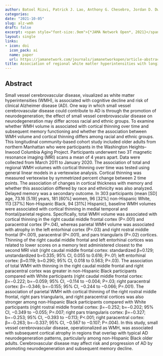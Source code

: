 ```yaml
---
author: Batool Rizvi, Patrick J. Lao, Anthony G. Chesebro, Jordan D. Dworkin, Erica Amarante, Juliet M. Beato, Jose Gutierrez, Laura B. Zahodne, Nicole Schupf, Jennifer J. Manly, Richard Mayeux & Adam M. Brickman
categories:
date: "2021-10-05"
slug: alz-wmh
draft: false
excerpt: <span style="font-size:.9em">{*JAMA Network Open*, 2021}</span>
layout: single
links:
- icon: doi
  icon_pack: ai
  name: paper
  url: https://jamanetwork.com/journals/jamanetworkopen/article-abstract/2784767
title: Association of regional white matter hyperintensities with longitudinal Alzheimer-like pattern of neurodegeneration in older adults
---
```


## Abstract

Small vessel cerebrovascular disease, visualized as white matter hyperintensities (WMH), is associated with cognitive decline and risk of clinical Alzheimer disease (AD). One way in which small vessel cerebrovascular disease could contribute to AD is through the promotion of neurodegeneration; the effect of small vessel cerebrovascular disease on neurodegeneration may differ across racial and ethnic groups. To examine whether WMH volume is associated with cortical thinning over time and subsequent memory functioning and whether the association between WMH volume and cortical thinning differs among racial and ethnic groups. This longitudinal community-based cohort study included older adults from northern Manhattan who were participants in the Washington Heights–Inwood Columbia Aging Project. Participants underwent two 3T magnetic resonance imaging (MRI) scans a mean of 4 years apart. Data were collected from March 2011 to January 2020. The association of total and regional WMH volumes with cortical thinning over time was tested using general linear models in a vertexwise analysis. Cortical thinning was measured vertexwise by symmetrized percent change between 2 time points. The association of changes in cortical thickness with memory and whether this association differed by race and ethnicity was also analyzed. Delayed memory was a secondary outcome. In 303 participants (mean [SD] age, 73.16 [5.19] years, 181 [60%] women, 96 [32%] non-Hispanic White, 113 [37%] Non-Hispanic Black, 94 [31%] Hispanic), baseline WMH volumes were associated with cortical thinning in medial temporal and frontal/parietal regions. Specifically, total WMH volume was associated with cortical thinning in the right caudal middle frontal cortex (P=.001) and paracentral cortex (P=.04), whereas parietal WMH volume was associated with atrophy in the left entorhinal cortex (P=.03) and right rostral middle frontal (P<.001), paracentral (P<.001), and pars triangularis (P=.02) cortices. Thinning of the right caudal middle frontal and left entorhinal cortices was related to lower scores on a memory test administered closest to the second MRI visit (right caudal middle frontal cortex: standardized β=0.129; unstandardized b=0.335; 95% CI, 0.055 to 0.616; P=.01; left entorhinal cortex: β=0.119; b=0.290; 95% CI, 0.018 to 0.563; P=.03). The association of total WMH with thinning in the right caudal middle frontal and right paracentral cortex was greater in non-Hispanic Black participants compared with White participants (right caudal middle frontal cortex: β=−0.222; b=−0.059; 95% CI, −0.114 to −0.004; P=.03; right paracentral cortex: β=−0.346; b=−0.155; 95% CI, −0.244 to −0.066; P=.001). The association of parietal WMH with cortical thinning of the right rostral middle frontal, right pars triangularis, and right paracentral cortices was also stronger among non-Hispanic Black participants compared with White participants (right rostral middle frontal cortex: β=−0.252; b=−0.202; 95% CI, −0.349 to −0.055; P=.007; right pars triangularis cortex: β=−0.327; b=−0.253; 95% CI, −0.393 to −0.113; P<.001; right paracentral cortex: β=−0.263; b=−0.337; 95% CI, −0.567 to −0.107; P=.004). In this study, small vessel cerebrovascular disease, operationalized as WMH, was associated with subsequent cortical atrophy in regions that overlap with typical AD neurodegeneration patterns, particularly among non-Hispanic Black older adults. Cerebrovascular disease may affect risk and progression of AD by promoting neurodegeneration and subsequent memory decline.